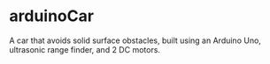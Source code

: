 # arduinoCar
A car that avoids solid surface obstacles, built using an Arduino Uno, ultrasonic range finder, and 2 DC motors. 
